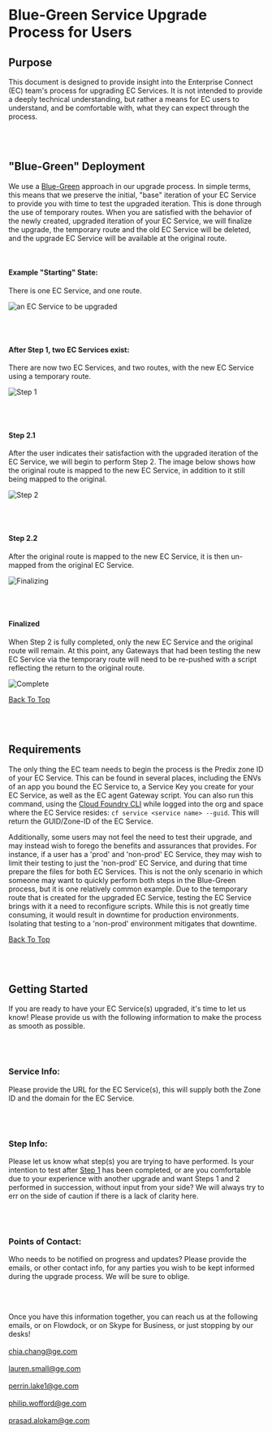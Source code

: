 <A NAME="top"> 

# Blue-Green Service Upgrade Process for Users

## Purpose

This document is designed to provide insight into the Enterprise Connect (EC) team's process for upgrading EC Services. It is not intended to provide a deeply technical understanding, but rather a means for EC users to understand, and be comfortable with, what they can expect through the process.


</br>  
</br>

## "Blue-Green" Deployment

We use a [Blue-Green](https://docs.cloudfoundry.org/devguide/deploy-apps/blue-green.html) approach in our upgrade process. In simple terms, this means that we preserve the initial, "base" iteration of your EC Service to provide you with time to test the upgraded iteration. This is done through the use of temporary routes. When you are satisfied with the behavior of the newly created, upgraded iteration of your EC Service, we will finalize the upgrade, the temporary route and the old EC Service will be deleted, and the upgrade EC Service will be available at the original route.

  
</br>

#### Example "Starting" State:
There is one EC Service, and one route.

![an EC Service to be upgraded](./docs/base.png)

</br>  
</br>

<A NAME="step1">

#### After Step 1, two EC Services exist:
There are now two EC Services, and two routes, with the new EC Service using a temporary route.



![Step 1](./docs/step1.png)

</br>  
</br>


#### Step 2.1
After the user indicates their satisfaction with the upgraded iteration of the EC Service, we will begin to perform Step 2. The image below shows how the original route is mapped to the new EC Service, in addition to it still being mapped to the original.

![Step 2](./docs/step2.png)


</br>  
</br>

#### Step 2.2
After the original route is mapped to the new EC Service, it is then un-mapped from the original EC Service.

![Finalizing](./docs/finalization.png)

</br>  
</br>

#### Finalized
When Step 2 is fully completed, only the new EC Service and the original route will remain. At this point, any Gateways that had been testing the new EC Service via the temporary route will need to be re-pushed with a script reflecting the return to the original route.

![Complete](./docs/finalization2.png)

<A HREF="#top">Back To Top</A>

</br>  
</br>

## Requirements

The only thing the EC team needs to begin the process is the Predix zone ID of your EC Service. This can be found in several places, including the ENVs of an app you bound the EC Service to, a Service Key you create for your EC Service, as well as the EC agent Gateway script. You can also run this command, using the [Cloud Foundry CLI](https://github.com/cloudfoundry/cli) while logged into the org and space where the EC Service resides: `cf service <service name> --guid`. This will return the GUID/Zone-ID of the EC Service. 

Additionally, some users may not feel the need to test their upgrade, and may instead wish to forego the benefits and assurances that provides. For instance, if a user has a 'prod' and 'non-prod' EC Service, they may wish to limit their testing to just the 'non-prod' EC Service, and during that time prepare the files for both EC Services. This is not the only scenario in which someone may want to quickly perform both steps in the Blue-Green process, but it is one relatively common example. Due to the temporary route that is created for the upgraded EC Service, testing the EC Service brings with it a need to reconfigure scripts. While this is not greatly time consuming, it would result in downtime for production environments. Isolating that testing to a 'non-prod' environment mitigates that downtime.

<A HREF="#top">Back To Top</A>

</br>  
</br>

## Getting Started

If you are ready to have your EC Service(s) upgraded, it's time to let us know! Please provide us with the following information to make the process as smooth as possible. 

</br> 
</br> 

### Service Info:
Please provide the URL for the EC Service(s), this will supply both the Zone ID and the domain for the EC Service.

</br> 
</br>

### Step Info:
Please let us know what step(s) you are trying to have performed. Is your intention to test after <A HREF="#step1">Step 1</A> has been completed, or are you comfortable due to your experience with another upgrade and want Steps 1 and 2 performed in succession, without input from your side? We will always try to err on the side of caution if there is a lack of clarity here.

</br> 
</br>

### Points of Contact:
Who needs to be notified on progress and updates? Please provide the emails, or other contact info, for any parties you wish to be kept informed during the upgrade process. We will be sure to oblige.

</br>   
</br>  

Once you have this information together, you can reach us at the following emails, or on Flowdock, or on Skype for Business, or just stopping by our desks!</br>  
chia.chang@ge.com</br>  
lauren.small@ge.com</br>  
perrin.lake1@ge.com</br>  
philip.wofford@ge.com</br>  
prasad.alokam@ge.com</br>  